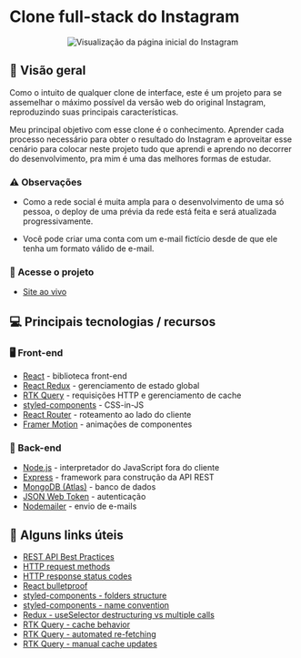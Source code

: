 # Clone full-stack do Instagram

<div align="center">
	<img src="https://github.com/Leo-Henrique/clone-instagram-web/assets/72027449/47630c80-c728-4e74-b18f-08738ac4ea02"
	alt="Visualização da página inicial do Instagram" />
</div>

## 🔎 Visão geral

Como o intuito de qualquer clone de interface, este é um projeto para se assemelhar o máximo possível da versão web do original Instagram, reproduzindo suas principais características.

Meu principal objetivo com esse clone é o conhecimento. Aprender cada processo necessário para obter o resultado do Instagram e aproveitar esse cenário para colocar neste projeto tudo que aprendi e aprendo no decorrer do desenvolvimento, pra mim é uma das melhores formas de estudar.

### ⚠️ Observações

* Como a rede social é muita ampla para o desenvolvimento de uma só pessoa, o deploy de uma prévia da rede está feita e será atualizada progressivamente.

* Você pode criar uma conta com um e-mail fictício desde de que ele tenha um formato válido de e-mail.

### 🔗 Acesse o projeto

* [Site ao vivo](https://leo-clone-instagram.vercel.app/)

## 💻 Principais tecnologias / recursos

### 🖥️ Front-end

* [React](https://react.dev/) - biblioteca front-end
* [React Redux](https://react-redux.js.org/) - gerenciamento de estado global
* [RTK Query](https://redux-toolkit.js.org/rtk-query/overview) - requisições HTTP e gerenciamento de cache
* [styled-components](https://styled-components.com/) - CSS-in-JS
* [React Router](https://reactrouter.com/en/main) - roteamento ao lado do cliente
* [Framer Motion](https://www.framer.com/motion/) - animações de componentes 

### 💾 Back-end

* [Node.js](https://nodejs.org/en) - interpretador do JavaScript fora do cliente
* [Express](https://expressjs.com/pt-br/) - framework para construção da API REST
* [MongoDB (Atlas)](https://www.mongodb.com/atlas/database) - banco de dados
* [JSON Web Token](https://www.npmjs.com/package/jsonwebtoken) - autenticação
* [Nodemailer](https://nodemailer.com/about/) - envio de e-mails

## 🔗 Alguns links úteis

* [REST API Best Practices](https://www.freecodecamp.org/news/rest-api-best-practices-rest-endpoint-design-examples/)
* [HTTP request methods](https://developer.mozilla.org/en-US/docs/Web/HTTP/Methods)
* [HTTP response status codes](https://developer.mozilla.org/en-US/docs/Web/HTTP/Status)
* [React bulletproof](https://github.com/alan2207/bulletproof-react)
* [styled-components - folders structure](https://www.codevertiser.com/styled-components-folder-structure/)
* [styled-components - name convention](https://humanoids.nl/en/articles/styled-components-and-their-naming/)
* [Redux - useSelector destructuring vs multiple calls](https://stackoverflow.com/questions/59072200/useselector-destructuring-vs-multiple-calls)
* [RTK Query - cache behavior](https://redux-toolkit.js.org/rtk-query/usage/cache-behavior)
* [RTK Query - automated re-fetching](https://redux-toolkit.js.org/rtk-query/usage/automated-refetching)
* [RTK Query - manual cache updates](https://redux-toolkit.js.org/rtk-query/usage/manual-cache-updates)